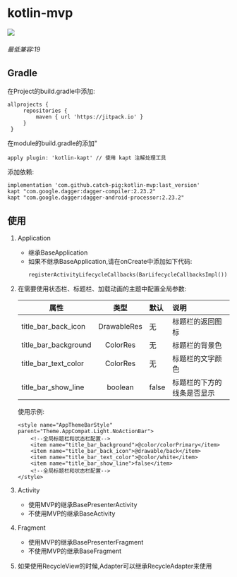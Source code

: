 # kotlin-mvp
[![](https://jitpack.io/v/catch-pig/kotlin-mvp.svg)](https://jitpack.io/#catch-pig/kotlin-mvp)

###### 最低兼容:19
## Gradle
在Project的build.gradle中添加:
   ```
   allprojects {
    	repositories {
    		maven { url 'https://jitpack.io' }
    	}
    }
   ```
在module的build.gradle的添加"
```
apply plugin: 'kotlin-kapt' // 使用 kapt 注解处理工具
```
添加依赖:
```
implementation 'com.github.catch-pig:kotlin-mvp:last_version'
kapt "com.google.dagger:dagger-compiler:2.23.2"
kapt "com.google.dagger:dagger-android-processor:2.23.2"
```
## 使用

1. Application
     * 继承BaseApplication
     * 如果不继承BaseApplication,请在onCreate中添加如下代码:
        ```
        registerActivityLifecycleCallbacks(BarLifecycleCallbacksImpl())
        ```
2. 在需要使用状态栏、标题栏、加载动画的主题中配置全局参数:
    
    |属性|类型|默认|说明|
    |---|:---:|:---|:---|
    |title_bar_back_icon|DrawableRes|无|标题栏的返回图标|
    |title_bar_background|ColorRes|无|标题栏的背景色|
    |title_bar_text_color|ColorRes|无|标题栏的文字颜色|
    |title_bar_show_line|boolean|false|标题栏的下方的线条是否显示|

    使用示例:
    ```
    <style name="AppThemeBarStyle" parent="Theme.AppCompat.Light.NoActionBar">
        <!--全局标题栏和状态栏配置-->
        <item name="title_bar_background">@color/colorPrimary</item>
        <item name="title_bar_back_icon">@drawable/back</item>
        <item name="title_bar_text_color">@color/white</item>
        <item name="title_bar_show_line">false</item>
        <!--全局标题栏和状态栏配置-->
    </style>
    ```
3. Activity
    * 使用MVP的继承BasePresenterActivity
    * 不使用MVP的继承BaseActivity
4. Fragment
    * 使用MVP的继承BasePresenterFragment
    * 不使用MVP的继承BaseFragment
5. 如果使用RecycleView的时候,Adapter可以继承RecycleAdapter来使用
